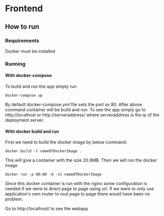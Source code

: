 # Frontend


## How to run


### Requirements 

Docker must be installed 


### Running


#### With docker-compose
To build and run the app simply run 
``` 
docker-compose up
```
By default docker-compose.yml file sets the port as 80. After above command container will be build and run. To see the app simply go to http://localhost or http://serveraddress/ where serveraddress is the ip of the deployment server. 

#### With docker build and run
First we need to build the docker image by below command:
``` 
docker build -t nameOfDockerImage .
```
This will give a container with the size 20.9MB.
Then we will run the docker image 
 ```
 docker run -p 80:80 -d -it nameOfDockerImage
 ```
Since this docker container is run with the nginx some configuration is needed if we were to direct page to page using url. If we were to only use application's own router to rout page to page there would have been no problem.


Go to http://localhost/ to see the webapp
